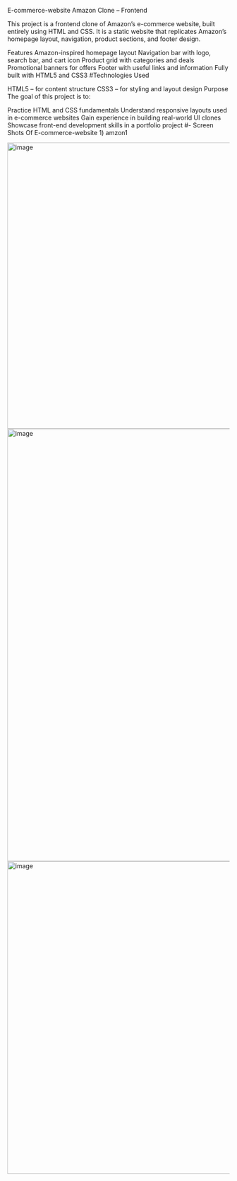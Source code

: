 E-commerce-website
Amazon Clone – Frontend

This project is a frontend clone of Amazon’s e-commerce website, built entirely using HTML and CSS.
It is a static website that replicates Amazon’s homepage layout, navigation, product sections, and footer design.

Features
Amazon-inspired homepage layout
Navigation bar with logo, search bar, and cart icon
Product grid with categories and deals
Promotional banners for offers
Footer with useful links and information
Fully built with HTML5 and CSS3
#Technologies Used

HTML5 – for content structure
CSS3 – for styling and layout design
Purpose
The goal of this project is to:

Practice HTML and CSS fundamentals
Understand responsive layouts used in e-commerce websites
Gain experience in building real-world UI clones
Showcase front-end development skills in a portfolio project
#- Screen Shots Of E-commerce-website 1) amzon1

<img width="1906" height="647" alt="image" src="https://github.com/user-attachments/assets/2d750c1b-bc4c-40b0-811f-e76c18dc7c42" />
<img width="1865" height="978" alt="image" src="https://github.com/user-attachments/assets/f4717f5f-6572-47c8-8c92-86cbeea2d418" />
<img width="1876" height="707" alt="image" src="https://github.com/user-attachments/assets/620acbd1-62b3-40b1-a5c7-de5b049e379d" />



